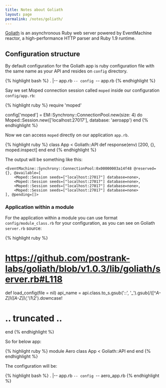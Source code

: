 ```yaml
---
title: Notes about Goliath
layout: page
permalink: /notes/goliath/
---
```


[Goliath](http://goliath.io/) is an asynchronous Ruby web server powered by EventMachine reactor, a high-performance HTTP parser and Ruby 1.9 runtime.

## Configuration structure

By default configuration for the Goliath app is ruby configuration file with the same name as your API and resides on `config` directory.

{% highlight bash %}
.
|-- app.rb
`-- config
    `-- app.rb
{% endhighlight %}

Say we set Moped connection session called `moped` inside our configuration `config/app.rb`:

{% highlight ruby %}
require 'moped'

config['moped'] = EM::Synchrony::ConnectionPool.new(size: 4) do
  Moped::Session.new(['localhost:27017'], database: 'aeroapp')
end
{% endhighlight %}

Now we can access `moped` directly on our application `app.rb`.

{% highlight ruby %}
class App < Goliath::API
  def response(env)
    [200, {}, moped.inspect]
  end
end
{% endhighlight %}

The output will be something like this:

```
<EventMachine::Synchrony::ConnectionPool:0x00000003a14f48 @reserved={}, @available=[
    <Moped::Session seeds=["localhost:27017"] database=none>,
    <Moped::Session seeds=["localhost:27017"] database=none>,
    <Moped::Session seeds=["localhost:27017"] database=none>,
    <Moped::Session seeds=["localhost:27017"] database=none>
], @pending=[]>
```

### Application within a module

For the application within a module you can use format `config/module_class.rb` for your configuration, as you can see on Goliath `server.rb` source:

{% highlight ruby %}
# https://github.com/postrank-labs/goliath/blob/v1.0.3/lib/goliath/server.rb#L118

def load_config(file = nil)
  api_name = api.class.to_s.gsub('::', '_').gsub(/([^_A-Z])([A-Z])/,'\1_\2').downcase!
  # .. truncated ..
end
{% endhighlight %}

So for below app:

{% highlight ruby %}
module Aero
  class App < Goliath::API
  end
end
{% endhighlight %}

The configuration will be:

{% highlight bash %}
.
|-- app.rb
`-- config
    `-- aero_app.rb
{% endhighlight %}

